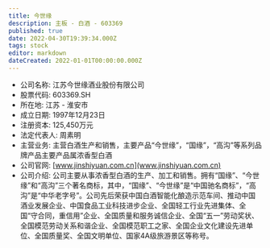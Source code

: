 ```yaml
---
title: 今世缘
description: 主板 - 白酒 - 603369
published: true
date: 2022-04-30T19:39:34.000Z
tags: stock
editor: markdown
dateCreated: 2022-01-01T00:00:00.000Z
---
```


- 公司名称: 江苏今世缘酒业股份有限公司
- 股票代码: 603369.SH
- 所在地: 江苏 - 淮安市
- 成立日期: 1997年12月23日
- 注册资本: 125,450万元
- 法定代表人: 周素明
- 主营业务: 主营白酒生产和销售，主要产品“今世缘”，“国缘”，“高沟”等系列品牌产品主要产品属浓香型白酒
- 公司官网: [www.jinshiyuan.com.cn](www.jinshiyuan.com.cn)
- 公司介绍: 公司主要从事浓香型白酒的生产、加工和销售。拥有“国缘”、“今世缘”和“高沟”三个著名商标，其中，“国缘”、“今世缘”是“中国驰名商标”，“高沟”是“中华老字号”。公司先后荣获中国白酒智能化酿造示范车间、推动中国酒业发展企业、中国食品工业科技进步企业、全国轻工行业先进集体、全国“守合同，重信用”企业、全国质量和服务诚信企业、全国“五一”劳动奖状、全国模范劳动关系和谐企业、全国模范职工之家、全国企业文化建设先进单位、全国质量奖、全国文明单位、国家4A级旅游景区等称号。


